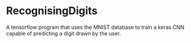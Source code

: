 # RecognisingDigits
A tensorflow program that uses the MNIST database to train a keras CNN capable of predicting a digit drawn by the user.
